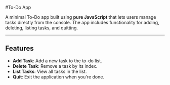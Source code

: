 #To-Do App

A minimal To-Do app built using **pure JavaScript** that lets users manage tasks directly from the console. The app includes functionality for adding, deleting, listing tasks, and quitting.

---

## Features

- **Add Task**: Add a new task to the to-do list.
- **Delete Task**: Remove a task by its index.
- **List Tasks**: View all tasks in the list.
- **Quit**: Exit the application when you're done.
